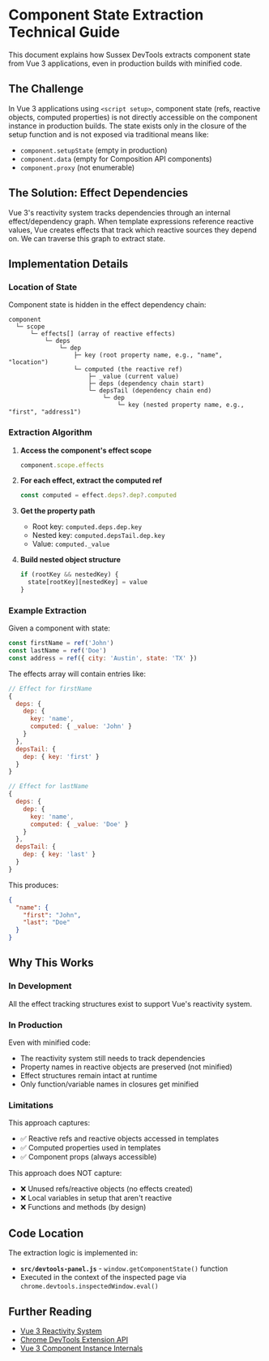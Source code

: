 # Component State Extraction Technical Guide

This document explains how Sussex DevTools extracts component state from Vue 3 applications, even in production builds with minified code.

## The Challenge

In Vue 3 applications using `<script setup>`, component state (refs, reactive objects, computed properties) is not directly accessible on the component instance in production builds. The state exists only in the closure of the setup function and is not exposed via traditional means like:
- `component.setupState` (empty in production)
- `component.data` (empty for Composition API components)
- `component.proxy` (not enumerable)

## The Solution: Effect Dependencies

Vue 3's reactivity system tracks dependencies through an internal effect/dependency graph. When template expressions reference reactive values, Vue creates effects that track which reactive sources they depend on. We can traverse this graph to extract state.

## Implementation Details

### Location of State

Component state is hidden in the effect dependency chain:

```
component
  └─ scope
      └─ effects[] (array of reactive effects)
          └─ deps
              └─ dep
                  ├─ key (root property name, e.g., "name", "location")
                  └─ computed (the reactive ref)
                      ├─ _value (current value)
                      ├─ deps (dependency chain start)
                      └─ depsTail (dependency chain end)
                          └─ dep
                              └─ key (nested property name, e.g., "first", "address1")
```

### Extraction Algorithm

1. **Access the component's effect scope**
   ```javascript
   component.scope.effects
   ```

2. **For each effect, extract the computed ref**
   ```javascript
   const computed = effect.deps?.dep?.computed
   ```

3. **Get the property path**
   - Root key: `computed.deps.dep.key`
   - Nested key: `computed.depsTail.dep.key`
   - Value: `computed._value`

4. **Build nested object structure**
   ```javascript
   if (rootKey && nestedKey) {
     state[rootKey][nestedKey] = value
   }
   ```

### Example Extraction

Given a component with state:
```javascript
const firstName = ref('John')
const lastName = ref('Doe')
const address = ref({ city: 'Austin', state: 'TX' })
```

The effects array will contain entries like:
```javascript
// Effect for firstName
{
  deps: {
    dep: {
      key: 'name',
      computed: { _value: 'John' }
    }
  },
  depsTail: {
    dep: { key: 'first' }
  }
}

// Effect for lastName
{
  deps: {
    dep: {
      key: 'name',
      computed: { _value: 'Doe' }
    }
  },
  depsTail: {
    dep: { key: 'last' }
  }
}
```

This produces:
```json
{
  "name": {
    "first": "John",
    "last": "Doe"
  }
}
```

## Why This Works

### In Development
All the effect tracking structures exist to support Vue's reactivity system.

### In Production
Even with minified code:
- The reactivity system still needs to track dependencies
- Property names in reactive objects are preserved (not minified)
- Effect structures remain intact at runtime
- Only function/variable names in closures get minified

### Limitations

This approach captures:
- ✅ Reactive refs and reactive objects accessed in templates
- ✅ Computed properties used in templates
- ✅ Component props (always accessible)

This approach does NOT capture:
- ❌ Unused refs/reactive objects (no effects created)
- ❌ Local variables in setup that aren't reactive
- ❌ Functions and methods (by design)

## Code Location

The extraction logic is implemented in:
- **`src/devtools-panel.js`** - `window.getComponentState()` function
- Executed in the context of the inspected page via `chrome.devtools.inspectedWindow.eval()`

## Further Reading

- [Vue 3 Reactivity System](https://vuejs.org/guide/extras/reactivity-in-depth.html)
- [Chrome DevTools Extension API](https://developer.chrome.com/docs/extensions/reference/devtools_inspectedWindow/)
- [Vue 3 Component Instance Internals](https://github.com/vuejs/core/blob/main/packages/runtime-core/src/component.ts)
